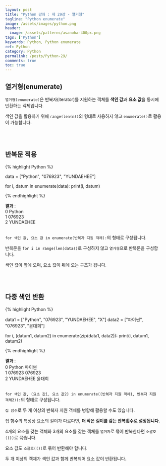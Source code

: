 ```yaml
---
layout: post
title: "Python 강좌 : 제 29강 - 열거형"
tagline: "Python enumerate"
image: /assets/images/python.png
header:
  image: /assets/patterns/asanoha-400px.png
tags: ['Python']
keywords: Python, Python enumerate
ref: Python
category: Python
permalink: /posts/Python-29/
comments: true
toc: true
---
```


## 열거형(enumerate)

`열거형(enumerate)`은 반복자(iterator)를 지원하는 객체를 **색인 값**과 **요소 값**을 동시에 반환하는 객체입니다.

색인 값을 활용하기 위해 `range(len(n))`의 형태로 사용하지 않고 `enumerate()`로 활용이 가능합니다.

<br>
<br>

## 반복문 적용

{% highlight Python %}

data = ["Python", "076923", "YUNDAEHEE"]

for i, datum in enumerate(data):
    print(i, datum)

{% endhighlight %}

**결과**
:    
0 Python<br>
1 076923<br>
2 YUNDAEHEE<br>
<br>

`for 색인 값, 요소 값 in enumerate(반복자 지원 객체):`의 형태로 구성됩니다.

반복문을 `for i in range(len(data))`로 구성하지 않고 `열거형`으로 반복문을 구성합니다.

색인 값이 앞에 오며, 요소 값이 뒤에 오는 구조가 됩니다.

<br>
<br>

## 다중 색인 반환

{% highlight Python %}

data1 = ["Python", "076923", "YUNDAEHEE", "X"]
data2 = ["파이썬", "076923", "윤대희"]

for i, (datum1, datum2) in enumerate(zip(data1, data2)):
    print(i, datum1, datum2)

{% endhighlight %}

**결과**
:    
0 Python 파이썬<br>
1 076923 076923<br>
2 YUNDAEHEE 윤대희<br>
<br>

`for 색인 값, (요소 값1, 요소 값2) in enumerate((반복자 지원 객체1, 반복자 지원 객체2)):`의 형태로 구성됩니다.

`집 함수`로 두 개 이상의 반복자 지원 객체를 병합해 활용할 수도 있습니다.

집 함수의 특성상 요소의 길이가 다르다면, **더 작은 길이를 갖는 반복횟수로 설정됩니다.**

4개의 요소를 갖는 객체와 3개의 요소를 갖는 객체를 `열거자`로 묶어 반복한다면 `소괄호(())`로 묶습니다.

요소 값도 `소괄호(())`로 묶어 반환해야 합니다.

두 개 이상의 객체가 색인 값과 함께 반복되어 요소 값이 반환됩니다.
